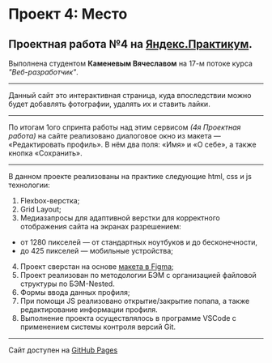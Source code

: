 Проект 4: Место
===
Проектная работа №4 на [Яндекс.Практикум](https://praktikum.yandex.ru/).
---
Выполнена студентом **Каменевым Вячеславом** на 17-м потоке курса *"Веб-разработчик"*.

___

Данный сайт это интерактивная страница, куда впоследствии можно будет добавлять фотографии, удалять их и ставить лайки.

___

По итогам 1ого спринта работы над этим сервисом *(4я Проектная работа)* на сайте реализовано диалоговое окно из макета — «Редактировать профиль». В нём два поля: «Имя» и «О себе», а также кнопка «Сохранить».

___


В данном проекте реализованы на практике следующие html, css и js технологии:
1. Flexbox-верстка;
2. Grid Layout;
3. Медиазапросы для адаптивной верстки для корректного отображения сайта на экранах разрешением:
  * от 1280 пикселей — от стандартных ноутбуков и до бесконечности,
  * до 425 пикселей — мобильные устройства;
4. Проект сверстан на основе [макета в  Figma](https://www.figma.com/file/StZjf8HnoeLdiXS7dYrLAh/JavaScript.-Sprint-4);
5. Проект реализован по методологии БЭМ с организацией файловой структуры по БЭМ-Nested.
6. Формы ввода данных профиля;
7. При помощи JS реализовано открытие/закрытие попапа, а также редактирование информации профиля.
8. Выполнение проекта осуществлялось в программе VSCode с применением системы контроля версий Git.

___

Сайт доступен на [GitHub Pages](https://kamen-raven.github.io/mesto/)
